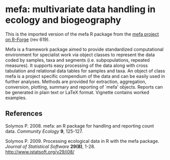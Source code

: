 mefa: multivariate data handling in ecology and biogeography
====

This is the imported version of the mefa R package from the [mefa project on R-Forge](https://r-forge.r-project.org/projects/mefa/) (rev 619).

Mefa is a framework package aimed to provide standardized computational environment for specialist work via object classes to represent the data coded by samples, taxa and segments (i.e. subpopulations, repeated measures). It supports easy processing of the data along with cross tabulation and relational data tables for samples and taxa. An object of class mefa is a project specific compendium of the data and can be easily used in further analyses. Methods are provided for extraction, aggregation, conversion, plotting, summary and reporting of `mefa' objects. Reports can be generated in plain text or LaTeX format. Vignette contains worked examples.

References
----------

Solymos P. 2008. mefa: an R package for handling and reporting count data. _Community Ecology_ **9**, 125-127.

Solymos P. 2009. Processing ecological data in R with the mefa package. _Journal of Statistical Software_ **29(8)**, 1-28. 
http://www.jstatsoft.org/v29/i08/


